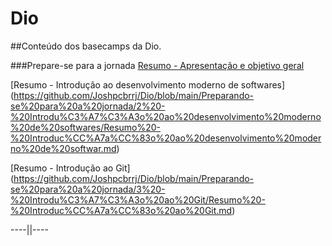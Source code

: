 # Dio
##Conteúdo dos basecamps da Dio.


###Prepare-se para a jornada
[Resumo - Apresentação e objetivo geral](https://github.com/Joshpcbrrj/Dio/blob/main/Preparando-se%20para%20a%20jornada/1%20-%20Apresenta%C3%A7%C3%A3o%20e%20objetivo%20geral/Resumo%20-%20Apresentac%CC%A7a%CC%83o%20e%20objetivo.md)

[Resumo - Introdução ao desenvolvimento moderno de softwares]
(https://github.com/Joshpcbrrj/Dio/blob/main/Preparando-se%20para%20a%20jornada/2%20-%20Introdu%C3%A7%C3%A3o%20ao%20desenvolvimento%20moderno%20de%20softwares/Resumo%20-%20Introduc%CC%A7a%CC%83o%20ao%20desenvolvimento%20moderno%20de%20softwar.md)

[Resumo -  Introdução ao Git]
(https://github.com/Joshpcbrrj/Dio/blob/main/Preparando-se%20para%20a%20jornada/3%20-%20Introdu%C3%A7%C3%A3o%20ao%20Git/Resumo%20-%20Introduc%CC%A7a%CC%83o%20ao%20Git.md)

----||----
